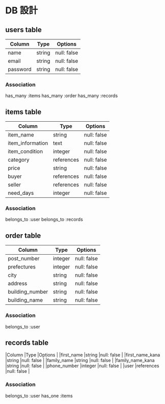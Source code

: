 # DB 設計

## users table
|Column            |Type        |Options        |
|------------------|------------|---------------|
| name             |string      |null: false    |
| email            |string      |null: false    |
| password         |string      |null: false    |

### Association
has_many :items
has_many :order
has_many :records

## items table
|Column            |Type        |Options        |
|------------------|------------|---------------|
| item_name        |string      |null: false    |
| item_information |text        |null: false    |
| item_condition   |integer     |null: false    |
| category         |references  |null: false    |
| price            |string      |null: false    |
| buyer            |references  |null: false    |
| seller           |references  |null: false    |
| need_days        |integer     |null: false    |

### Association
belongs_to :user
belongs_to :records

## order table
|Column            |Type        |Options        |
|------------------|------------|---------------|
|post_number       |integer     |null: false    |
|prefectures       |integer     |null: false    |
|city              |string      |null: false    |
|address           |string      |null: false    |
|building_number   |string      |null: false    |
|building_name     |string      |null: false    |

### Association
belongs_to :user

## records table
|Column            |Type        |Options        |
|first_name        |string      |null: false    |
|first_name_kana   |string      |null: false    |
|family_name       |string      |null: false    |
|family_name_kana  |string      |null: false    |
|phone_number      |integer     |null: false    |
|user              |references  |null: false    |

### Association
belongs_to :user
has_one :items


